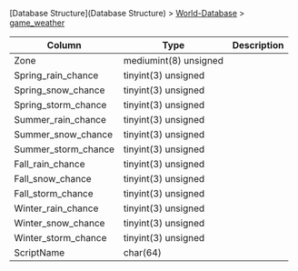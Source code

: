 [Database Structure](Database Structure) > [World-Database](World-Database) > [game_weather](game_weather)

Column | Type | Description
--- | --- | ---
Zone | mediumint(8) unsigned | 
Spring_rain_chance | tinyint(3) unsigned | 
Spring_snow_chance | tinyint(3) unsigned | 
Spring_storm_chance | tinyint(3) unsigned | 
Summer_rain_chance | tinyint(3) unsigned | 
Summer_snow_chance | tinyint(3) unsigned | 
Summer_storm_chance | tinyint(3) unsigned | 
Fall_rain_chance | tinyint(3) unsigned | 
Fall_snow_chance | tinyint(3) unsigned | 
Fall_storm_chance | tinyint(3) unsigned | 
Winter_rain_chance | tinyint(3) unsigned | 
Winter_snow_chance | tinyint(3) unsigned | 
Winter_storm_chance | tinyint(3) unsigned | 
ScriptName | char(64) | 
